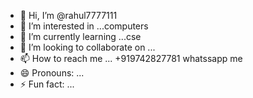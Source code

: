 - 👋 Hi, I’m @rahul7777111
- 👀 I’m interested in ...computers
- 🌱 I’m currently learning ...cse
- 💞️ I’m looking to collaborate on ...
- 📫 How to reach me ... +919742827781 whatssapp me
- 😄 Pronouns: ...
- ⚡ Fun fact: ...

<!---
rahul7777111/rahul7777111 is a ✨ special ✨ repository because its `README.md` (this file) appears on your GitHub profile.
You can click the Preview link to take a look at your changes.
--->
